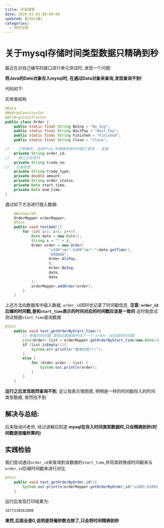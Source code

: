 ```yaml
---
title: 开发随笔
date: 2020-01-01 08:00:00
updated: {{date}}
categories:
  - 踩坑记录
---
```


# 关于mysql存储时间类型数据只精确到秒

最近在对自己编写的接口进行单元测试时, 发现一个问题: 

**将Java的Date对象存入mysql时, 在通过Data对象来查询,发现查询不到!**

代码如下:  

实体类结构

```java
@Data
@NoArgsConstructor
@AllArgsConstructor
public class Order {
    public static final String BeIng = "Be_Ing";
    public static final String WaitPay = "Wait_Pay";
    public static final String Finished = "Finished";
    public static final String Close = "Close";

//    订单编号, 由用户id,车辆编号和时间戳三者用 - 连接
    private String order_id;
//    第三方交易号
    private String trade_no;
//   交易类型
    private String trade_type;
    private double amount;
    private String order_status;
    private Date start_time;
    private Date end_time;
}
```

通过如下方法进行插入数据:

```java
	@Autowired
    OrderMapper orderMapper;
    @Test
    public void testAdd(){
        for (int i=1; i<5; i++){
            Date date = new Date();
            String s = "" + i;
            Order order = new Order(
                    "u100"+s+"-b100"+s+"-"+date.getTime(),
                    "888888",
                    Order.AliPay,
                    0,
                    Order.BeIng,
                    date,
                    date
            );
            orderMapper.addOrder(order);
        }
    }
```

上述方法向数据库中插入数据, `order_id`同时也记录了时间戳信息, **注意: `order_id`后缀的时间戳,是和`start_time`表示的时间对应的时间戳应该是一致的** 这时我尝试测试根据`start_time`查询数据

```java
@Test
    public void test_getOrderByStart_time(){
        // 参数的时间戳 是我从数据表中找了一个 order_id后缀的时间戳
        List<Order> list = orderMapper.getOrderByStart_time(new Date(1677138162002L));
        if (list.isEmpty()){
            System.err.println("查询为空!!!");
        }
        else {
            for (Order order : list) {
                System.out.println(order);
            }
        }
    }
```

**运行之后发现居然查询不到**, 这让我表示很困惑, 明明是一样的时间戳存入的时间类型数据, 居然找不到

## 解决与总结:

后来我询问老师, 经过讲解后知道 **mysql在存入时间类型数据时,只会精确到秒(时间戳是按毫秒算的)**



## 实践检验

我们尝试通过`order_id`来查询到该数据的`start_time`,并将其转换成时间戳来与`order_id`后缀时间戳来进行对比

```java
@Test
    public void test_getOrderByOrder_id(){
        System.out.println(orderMapper.getOrderByOrder_id("u1001-b1001-1677138162002").getStart_time().getTime());
    }
```

运行后发现打印结果为:

```sh
1677138162000
```

**果然,后面全是0,说明是将毫秒数去除了,只会将时间精确到秒**
